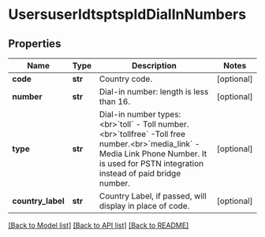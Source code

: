# UsersuserIdtsptspIdDialInNumbers

## Properties
Name | Type | Description | Notes
------------ | ------------- | ------------- | -------------
**code** | **str** | Country code. | [optional] 
**number** | **str** | Dial-in number: length is less than 16. | [optional] 
**type** | **str** | Dial-in number types:&lt;br&gt;&#x60;toll&#x60; - Toll number.&lt;br&gt;&#x60;tollfree&#x60; -Toll free number.&lt;br&gt;&#x60;media_link&#x60; - Media Link Phone Number. It is used for PSTN integration instead of paid bridge number. | [optional] 
**country_label** | **str** | Country Label, if passed, will display in place of code. | [optional] 

[[Back to Model list]](../README.md#documentation-for-models) [[Back to API list]](../README.md#documentation-for-api-endpoints) [[Back to README]](../README.md)


